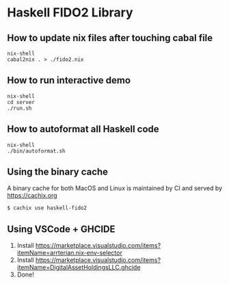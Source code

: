 # Haskell FIDO2 Library

## How to update nix files after touching cabal file
```
nix-shell
cabal2nix . > ./fido2.nix
```

## How to run interactive demo
```
nix-shell
cd server
./run.sh
```

## How to autoformat all Haskell code
```
nix-shell
./bin/autoformat.sh
```

## Using the binary cache

A binary cache for both MacOS and Linux is maintained by CI and served by
https://cachix.org

```
$ cachix use haskell-fido2
```

## Using VSCode + GHCIDE

1. Install https://marketplace.visualstudio.com/items?itemName=arrterian.nix-env-selector
2. Install https://marketplace.visualstudio.com/items?itemName=DigitalAssetHoldingsLLC.ghcide
3. Done!
